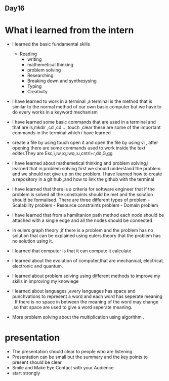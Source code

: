 ## Day16

# What i learned from the intern

* I learned the basic fundamental skills
	 - Reading
         - writing
         - mathemetical thinking
         - problem solving
         - Researching
         - Breaking down and synthesysing
         - Typing
         - Creativity
* I have learned to work in a terminal ,a terminal is the method that is similar to the normal method of our own basic computer but we have to do every works in a keyword mechanism
 * I have learned some basic commands that are used in a terminal and that are ls,mkdir ,cd ,cd .. ,touch ,clear these are some of the important commands in the terminal which i have learned
 * create a file by using touch open it and open the file by using vi , after opening there are some commands used to work inside the text editer.They are Esc,i,:w,:q,:wq,:u,cntrl+r,dd,G,gg

* I have learned about mathemetical thinking and problem solving,I learned that in problem solving first we should understand the problem and we should not give up on the problem. I have learned how to create a repository in a git hub ,and how to link the github with the terminal 

* I have learned that there is a criteria for software engineer that if the problem is solved all the constraints should be met and the solution should be formalised. There are three different types of problem
        - Scalability problem
        - Resource constraints problem
        - Domain problem

* I have learned that from a hamiltanion path method each node should be attached with a single edge and all the nodes should be connected

* In eulers graph theory ,if there is a problem and the problem has no solution that can be explained using eulers theory that the problem has no solution using it.

* I learned that computer is that it can compute it calculate
* I learned about the evolution of computer,that are mechanical, electrical, electronic and quantum.
* I learned about problem solving using different methods to improve my skills in improving my knowlege
* I learned about languages ,every languages has space and punchvations to represent a word and each word has seperate meaning . If there is no space in between the meaning of the word may change ,so that space are used to give a word seperate meaning.
* More problem solving about the multiplication using algorithm .

# presentation

* The presentation should clear to people who are listening
* Presentation can be small but the summary and the key points to present should be clear
* Smile and Make Eye Contact with your Audience
* start strongly

